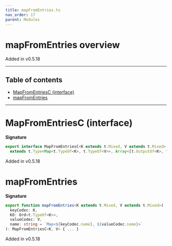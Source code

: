 ```yaml
---
title: mapFromEntries.ts
nav_order: 17
parent: Modules
---
```


# mapFromEntries overview

Added in v0.5.18

---

<h2 class="text-delta">Table of contents</h2>

- [MapFromEntriesC (interface)](#mapfromentriesc-interface)
- [mapFromEntries](#mapfromentries)

---

# MapFromEntriesC (interface)

**Signature**

```ts
export interface MapFromEntriesC<K extends t.Mixed, V extends t.Mixed>
  extends t.Type<Map<t.TypeOf<K>, t.TypeOf<V>>, Array<[t.OutputOf<K>, t.OutputOf<V>]>, unknown> {}
```

Added in v0.5.18

# mapFromEntries

**Signature**

```ts
export function mapFromEntries<K extends t.Mixed, V extends t.Mixed>(
  keyCodec: K,
  KO: Ord<t.TypeOf<K>>,
  valueCodec: V,
  name: string = `Map<${keyCodec.name}, ${valueCodec.name}>`
): MapFromEntriesC<K, V> { ... }
```

Added in v0.5.18

